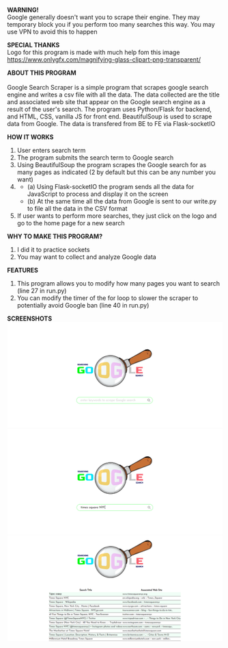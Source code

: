 <strong>WARNING!</strong>
<br>
Google generally doesn't want you to scrape their engine. They may temporary block you if you perform too many searches this way. You may use VPN to avoid this
to happen  

<strong>SPECIAL THANKS</strong>
<br>
Logo for this program is made with much help fom this image https://www.onlygfx.com/magnifying-glass-clipart-png-transparent/

<strong>ABOUT THIS PROGRAM</strong>
<br><br>
Google Search Scraper is a simple program that scrapes google search engine and writes a csv file with all the data.
The data collected are the title and associated web site that appear on the Google search engine as a result of the user's search.
The program uses Python/Flask for backend, and HTML, CSS, vanilla JS for front end. BeautifulSoup is used to scrape data from Google.
The data is transfered from BE to FE via Flask-socketIO

<strong>HOW IT WORKS</strong>
<br>
1. User enters search term
2. The program submits the search term to Google search
3. Using BeautifulSoup the program scrapes the Google search for as many pages as indicated (2 by default but this can be any number you want)<br>
4. - (a) Using Flask-socketIO the program sends all the data for JavaScript to process and display it on the screen
   - (b) At the same time all the data from Google is sent to our write.py to file all the data in the CSV format
5. If user wants to perform more searches, they just click on the logo and go to the home page for a new search

<strong>WHY TO MAKE THIS PROGRAM?</strong>
<br>
1. I did it to practice sockets
2. You may want to collect and analyze Google data

<strong>FEATURES</strong>
1. This program allows you to modify how many pages you want to search (line 27 in run.py)
2. You can modify the timer of the for loop to slower the scraper to potentially avoid Google ban (line 40 in run.py)

<strong>SCREENSHOTS</strong>
<img src="./assets/scraper_1.png" />
<img src="./assets/scraper_2.png" />
<img src="./assets/scraper_3.png" />
